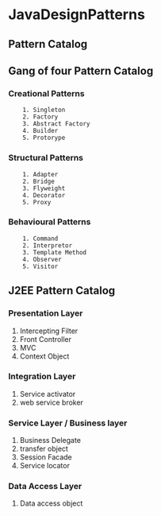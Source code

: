 # JavaDesignPatterns

**Pattern Catalog**
---

## Gang of four Pattern Catalog
   ### Creational Patterns
        1. Singleton
        2. Factory
        3. Abstract Factory
        4. Builder
        5. Protorype 
   ### Structural Patterns
        1. Adapter
        2. Bridge
        3. Flyweight
        4. Decorator
        5. Proxy 
   ### Behavioural Patterns
        1. Command
        2. Interpretor 
        3. Template Method
        4. Observer
        5. Visitor





## J2EE Pattern Catalog

### Presentation Layer
1. Intercepting Filter
2. Front Controller
3. MVC
4. Context Object
### Integration Layer
1. Service activator
2. web service broker

### Service Layer / Business layer
1. Business Delegate
2. transfer object
3. Session Facade
4. Service locator
### Data Access Layer
1. Data access object 
